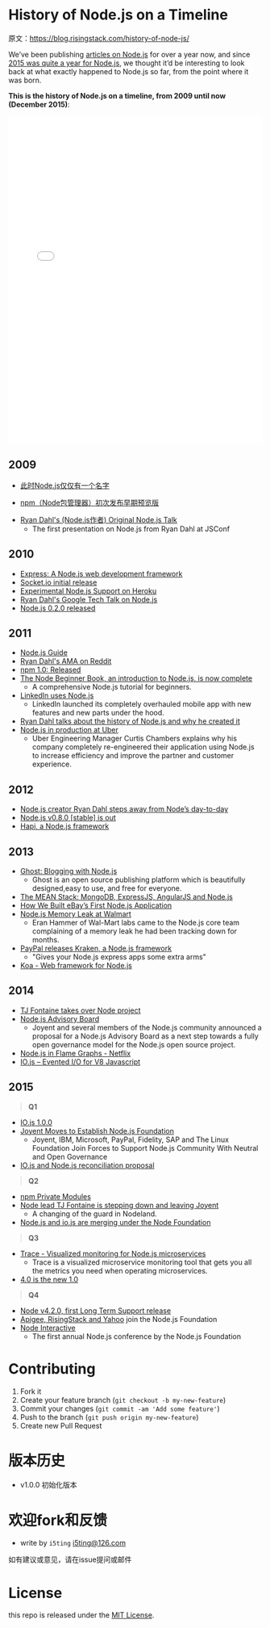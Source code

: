 # History of Node.js on a Timeline

原文：https://blog.risingstack.com/history-of-node-js/

We’ve been publishing [articles on Node.js](https://blog.risingstack.com/articles/) for over a year now, and since [2015 was quite a year for Node.js](https://blog.risingstack.com/what-is-nodejs-used-for-the-2015-nodejs-overview-report/), we thought it’d be interesting to look back at what exactly happened to Node.js so far, from the point where it was born. 

**This is the history of Node.js on a timeline, from 2009 until now (December 2015)**:


<iframe src="//cdn.knightlab.com/libs/timeline3/latest/embed/index.html?source=1rt8Xqpno-s7oNFCEKMYHoJexw24DIUcSkTABx2avcV8&amp;font=Default&amp;lang=en&amp;initial_zoom=2&amp;height=650" width="100%" height="650" frameborder="0"></iframe>


## 2009

<!-- - [Node.js now has a name](https://github.com/nodejs/node-v0.x-archive/commit/19478ed4b14263c489e872156ca55ff16a07ebe0) -->
- [此时Node.js仅仅有一个名字](https://github.com/nodejs/node-v0.x-archive/commit/19478ed4b14263c489e872156ca55ff16a07ebe0)
<!-- - [First very early preview of npm, the Node package manager](https://groups.google.com/forum/?hl=en#!topic/nodejs/erDWyS4xPw8) -->
- [npm（Node包管理器）初次发布早期预览版](https://groups.google.com/forum/?hl=en#!topic/nodejs/erDWyS4xPw8)
<!-- - [Ryan Dahl's (Creator of Node.js) Original Node.js Talk](https://www.youtube.com/watch?v=ztspvPYybIY) -->
- [Ryan Dahl's (Node.js作者) Original Node.js Talk](https://www.youtube.com/watch?v=ztspvPYybIY)
  - The first presentation on Node.js from Ryan Dahl at JSConf

## 2010

- [Express: A Node.js web development framework](http://expressjs.com/)
- [Socket.io initial release](http://socket.io/)
- [Experimental Node.js Support on Heroku](https://blog.heroku.com/archives/2010/4/28/node_js_support_experimental)
- [Ryan Dahl's Google Tech Talk on Node.js](https://www.youtube.com/watch?v=F6k8lTrAE2g)
- [Node.js 0.2.0 released](https://groups.google.com/forum/#!topic/nodejs/wEDF_X12HVc)

## 2011

- [Node.js Guide](http://nodeguide.com/)
- [Ryan Dahl's AMA on Reddit](https://www.reddit.com/r/node/comments/h1m2o/i_am_ryan_dahl_creator_of_nodejs_ama/)
- [](https://nodejs.org/en/blog/npm/npm-1-0-released/)[npm 1.0: Released](https://nodejs.org/en/blog/npm/npm-1-0-released/)
- [The Node Beginner Book, an introduction to Node.js, is now complete](http://nodebeginner.org/index.html)
    - A comprehensive Node.js tutorial for beginners.
- [LinkedIn uses Node.js](http://venturebeat.com/2011/08/16/linkedin-node/)
    - LinkedIn launched its completely overhauled mobile app with new features and new parts under the hood.
- [Ryan Dahl talks about the history of Node.js and why he created it](https://www.youtube.com/watch?v=SAc0vQCC6UQ)
- [Node.js in production at Uber](https://www.joyent.com/developers/videos/node-js-office-hours-curtis-chambers-uber)
    * Uber Engineering Manager Curtis Chambers explains why his company completely re-engineered their application using Node.js to increase efficiency and improve the partner and customer experience.
    
## 2012

- [Node.js creator Ryan Dahl steps away from Node’s day-to-day](https://groups.google.com/forum/#!topic/nodejs/hfajgpvGTLY)
- [Node.js v0.8.0 [stable] is out](https://nodejs.org/en/blog/release/v0.8.0/)
- [Hapi, a Node.js framework](http://hueniverse.com/2012/12/20/hapi-a-prologue/)


## 2013

- [Ghost: Blogging with Node.js](https://ghost.org/)
    - Ghost is an open source publishing platform which is beautifully designed,easy to use, and free for everyone.
- [The MEAN Stack: MongoDB, ExpressJS, AngularJS and Node.js](http://blog.mongodb.org/post/49262866911/the-mean-stack-mongodb-expressjs-angularjs-and)
- [How We Built eBay’s First Node.js Application](http://www.ebaytechblog.com/2013/05/17/how-we-built-ebays-first-node-js-application/)
- [Node.js Memory Leak at Walmart](http://www.joyent.com/blog/walmart-node-js-memory-leak)
    - Eran Hammer of Wal-Mart labs came to the Node.js core team complaining of a memory leak he had been tracking down for months.
- [PayPal releases Kraken, a Node.js framework](http://krakenjs.com/)
    - "Gives your Node.js express apps some extra arms"
- [Koa - Web framework for Node.js](http://koajs.com/)

## 2014

- [TJ Fontaine takes over Node project](https://nodejs.org/en/blog/uncategorized/tj-fontaine-new-node-lead/)
- [Node.js Advisory Board](https://www.joyent.com/blog/node-js-advisory-board)
    - Joyent and several members of the Node.js community announced a proposal for a Node.js Advisory Board as a next step towards a fully open governance model for the Node.js open source project.
- [Node.js in Flame Graphs - Netflix](http://techblog.netflix.com/2014/11/nodejs-in-flames.html)
- [IO.js – Evented I/O for V8 Javascript](https://iojs.org)


## 2015

> **Q1**

- [IO.js 1.0.0](https://github.com/nodejs/node/commit/b82bb600370db7207a39e53329af228f6af3ffa1)
- [Joyent Moves to Establish Node.js Foundation](http://www.joyent.com/about/press/joyent-moves-to-establish-nodejs-foundation)
    - Joyent, IBM, Microsoft, PayPal, Fidelity, SAP and The Linux Foundation Join
Forces to Support Node.js Community With Neutral and Open Governance
- [IO.js and Node.js reconciliation proposal](https://github.com/nodejs/node/issues/978)

> **Q2**

- [npm Private Modules](https://www.npmjs.com/private-modules)
- [Node lead TJ Fontaine is stepping down and leaving Joyent](http://venturebeat.com/2015/05/08/node-lead-tj-fontaine-is-stepping-down-and-leaving-joyent-too/)
    - A changing of the guard in Nodeland.
- [Node.js and io.js are merging under the Node Foundation](https://github.com/nodejs/node/issues/1664#issuecomment-101828384)

> **Q3**

- [Trace - Visualized monitoring for Node.js microservices](http://trace.risingstack.com/)
    - Trace is a visualized microservice monitoring tool that gets you all the metrics you need when operating microservices.
- [4.0 is the new 1.0](https://medium.com/node-js-javascript/4-0-is-the-new-1-0-386597a3436d#.pjnzem4ar)

> **Q4**

- [Node v4.2.0, first Long Term Support release](https://nodejs.org/en/blog/release/v4.2.0/)
- [Apigee, RisingStack and Yahoo](http://finance.yahoo.com/news/apigee-risingstack-yahoo-join-node-170000939.html) join the Node.js Foundation
- [Node Interactive](http://events.linuxfoundation.org/events/node-interactive/program/schedule)
    - The first annual Node.js conference by the Node.js Foundation


# Contributing

1. Fork it
2. Create your feature branch (`git checkout -b my-new-feature`)
3. Commit your changes (`git commit -am 'Add some feature'`)
4. Push to the branch (`git push origin my-new-feature`)
5. Create new Pull Request

# 版本历史

- v1.0.0 初始化版本

# 欢迎fork和反馈

- write by `i5ting` i5ting@126.com

如有建议或意见，请在issue提问或邮件

# License

this repo is released under the [MIT
License](http://www.opensource.org/licenses/MIT).
